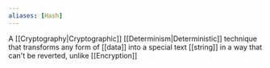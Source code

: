 ```yaml
---
aliases: [Hash]
---
```


A [[Cryptography|Cryptographic]] [[Determinism|Deterministic]] technique that transforms any form of [[data]] into a special text [[string]] in a way that can't be reverted, unlike [[Encryption]]